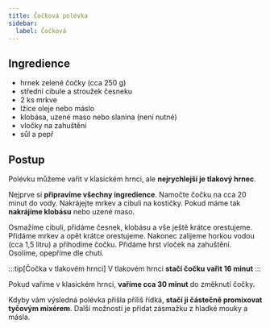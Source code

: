 ```yaml
---
title: Čočková polévka
sidebar:
  label: Čočková
---
```


## Ingredience

- hrnek zelené čočky (cca 250 g)
- střední cibule a stroužek česneku
- 2 ks mrkve
- lžíce oleje nebo máslo
- klobása, uzené maso nebo slanina (není nutné)
- vločky na zahuštění
- sůl a pepř

## Postup

Polévku můžeme vařit v klasickém hrnci, ale **nejrychlejší je tlakový hrnec**.

Nejprve si **připravíme všechny ingredience**. Namočte čočku na cca 20 minut do
vody. Nakrájejte mrkev a cibuli na kostičky. Pokud máme tak **nakrájíme
klobásu** nebo uzené maso.

Osmažíme cibuli, přidáme česnek, klobásu a vše ještě krátce orestujeme. Přidáme
mrkev a opět krátce orestujeme. Nakonec zalijeme horkou vodou (cca 1,5 litru) a
přihodíme čočku. Přidáme hrst vloček na zahuštění. Osolíme, opepříme dle chutí.

:::tip[Čočka v tlakovém hrnci] V tlakovém hrnci **stačí čočku vařit 16 minut** :::

Pokud vaříme v klasickém hrnci, **vaříme cca 30 minut** do změknutí čočky.

Kdyby vám výsledná polévka přišla příliš řídká, **stačí ji částečně promixovat
tyčovým mixérem**. Další možností je přidat zásmažku z hladké mouky a másla.
